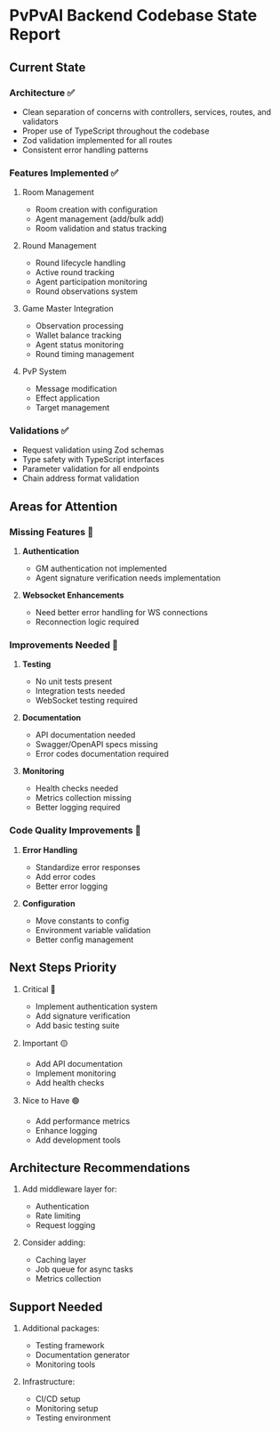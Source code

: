 # PvPvAI Backend Codebase State Report

## Current State

### Architecture ✅
- Clean separation of concerns with controllers, services, routes, and validators
- Proper use of TypeScript throughout the codebase
- Zod validation implemented for all routes
- Consistent error handling patterns

### Features Implemented ✅
1. Room Management
   - Room creation with configuration
   - Agent management (add/bulk add)
   - Room validation and status tracking

2. Round Management
   - Round lifecycle handling
   - Active round tracking
   - Agent participation monitoring
   - Round observations system

3. Game Master Integration
   - Observation processing
   - Wallet balance tracking
   - Agent status monitoring
   - Round timing management

4. PvP System
   - Message modification
   - Effect application
   - Target management

### Validations ✅
- Request validation using Zod schemas
- Type safety with TypeScript interfaces
- Parameter validation for all endpoints
- Chain address format validation

## Areas for Attention

### Missing Features 🚨
1. **Authentication**
   - GM authentication not implemented
   - Agent signature verification needs implementation

2. **Websocket Enhancements**
   - Need better error handling for WS connections
   - Reconnection logic required

### Improvements Needed 🔧
1. **Testing**
   - No unit tests present
   - Integration tests needed
   - WebSocket testing required

2. **Documentation**
   - API documentation needed
   - Swagger/OpenAPI specs missing
   - Error codes documentation required

3. **Monitoring**
   - Health checks needed
   - Metrics collection missing
   - Better logging required

### Code Quality Improvements 📝
1. **Error Handling**
   - Standardize error responses
   - Add error codes
   - Better error logging

2. **Configuration**
   - Move constants to config
   - Environment variable validation
   - Better config management

## Next Steps Priority

1. Critical 🔴
   - Implement authentication system
   - Add signature verification
   - Add basic testing suite

2. Important 🟡
   - Add API documentation
   - Implement monitoring
   - Add health checks

3. Nice to Have 🟢
   - Add performance metrics
   - Enhance logging
   - Add development tools

## Architecture Recommendations

1. Add middleware layer for:
   - Authentication
   - Rate limiting
   - Request logging

2. Consider adding:
   - Caching layer
   - Job queue for async tasks
   - Metrics collection

## Support Needed

1. Additional packages:
   - Testing framework
   - Documentation generator
   - Monitoring tools

2. Infrastructure:
   - CI/CD setup
   - Monitoring setup
   - Testing environment